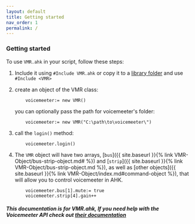 ```yaml
---
layout: default
title: Getting started
nav_order: 1
permalink: /
---
```

###  Getting started
To use `VMR.ahk` in your script, follow these steps:
1.  Include it using `#Include VMR.ahk` or copy it to a [library folder](https://www.autohotkey.com/docs/Functions.htm#lib) and use `#Include <VMR>`

2.  create an object of the VMR class:
    ```
        voicemeeter:= new VMR()
    ```
    you can optionally pass the path for voicemeeter's folder:
    ```
        voicemeeter:= new VMR("C:\path\to\voicemeeter\")
    ```
3.  call the `login()` method:
    ```
        voicemeeter.login()
    ```
4. The `VMR` object will have two arrays, [`bus`]({{ site.baseurl }}{% link VMR-Object/bus-strip-object.md# %}) and [`strip`]({{ site.baseurl }}{% link VMR-Object/bus-strip-object.md %}), as well as [other objects]({{ site.baseurl }}{% link VMR-Object/index.md#command-object %}), that will allow you to control voicemeeter in AHK.
    ```
        voicemeeter.bus[1].mute:= true
        voicemeeter.strip[4].gain++
    ```
##### This documentation is for VMR.ahk, If you need help with the Voicemeeter API check out [their documentation](http://download.vb-audio.com/Download_CABLE/VoicemeeterRemoteAPI.pdf)